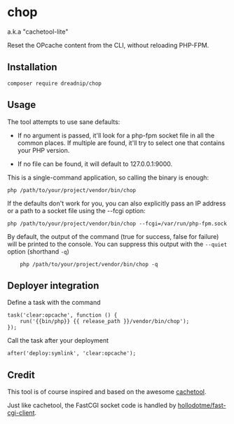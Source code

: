 # chop
a.k.a "cachetool-lite"

Reset the OPcache content from the CLI, without reloading PHP-FPM.

## Installation

    composer require dreadnip/chop

## Usage
The tool attempts to use sane defaults:

 * If no argument is passed, it'll look for a php-fpm socket file in all the common places. If multiple are found, it'll try to select one that contains your PHP version.

 * If no file can be found, it will default to 127.0.0.1:9000.

This is a single-command application, so calling the binary is enough:
    
    php /path/to/your/project/vendor/bin/chop

If the defaults don't work for you, you can also explicitly pass an IP address or a path to a socket file using the --fcgi option:

    php /path/to/your/project/vendor/bin/chop --fcgi=/var/run/php-fpm.sock

By default, the output of the command (true for success, false for failure) will be printed to the console. You can suppress this output with the `--quiet` option (shorthand `-q`)

        php /path/to/your/project/vendor/bin/chop -q

## Deployer integration
Define a task with the command

    task('clear:opcache', function () {
        run('{{bin/php}} {{ release_path }}/vendor/bin/chop');
    });

Call the task after your deployment

    after('deploy:symlink', 'clear:opcache');

## Credit

This tool is of course inspired and based on the awesome [cachetool](https://github.com/gordalina/cachetool). 

Just like cachetool, the FastCGI socket code is handled by [hollodotme/fast-cgi-client](https://github.com/hollodotme/fast-cgi-client).